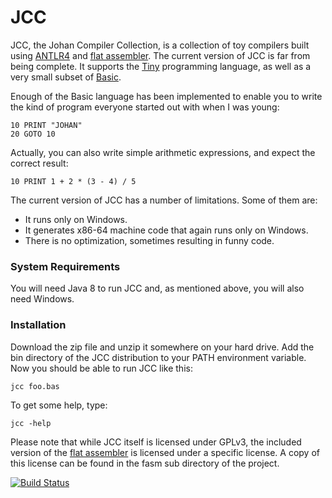 # JCC

JCC, the Johan Compiler Collection, is a collection of toy compilers built using 
[ANTLR4](http://www.antlr.org) and [flat assembler](http://flatassembler.net). 
The current version of JCC is far from being complete. It supports the 
[Tiny](https://en.wikipedia.org/wiki/Tiny_programming_language) programming language, 
as well as a very small subset of [Basic](https://en.wikipedia.org/wiki/BASIC).

Enough of the Basic language has been implemented to enable you to write the kind of
program everyone started out with when I was young:

    10 PRINT "JOHAN"
    20 GOTO 10

Actually, you can also write simple arithmetic expressions, and expect the correct result:

    10 PRINT 1 + 2 * (3 - 4) / 5

The current version of JCC has a number of limitations. Some of them are:

* It runs only on Windows.
* It generates x86-64 machine code that again runs only on Windows.
* There is no optimization, sometimes resulting in funny code.

### System Requirements

You will need Java 8 to run JCC and, as mentioned above, you will also need Windows.

### Installation

Download the zip file and unzip it somewhere on your hard drive. Add the bin directory 
of the JCC distribution to your PATH environment variable. Now you should be able to 
run JCC like this:

    jcc foo.bas

To get some help, type:

    jcc -help

Please note that while JCC itself is licensed under GPLv3, the included version of 
the [flat assembler](http://flatassembler.net) is licensed under a specific license.
A copy of this license can be found in the fasm sub directory of the project.

[![Build Status](https://travis-ci.org/dykstrom/jcc.svg?branch=master)](https://travis-ci.org/dykstrom/jcc)
